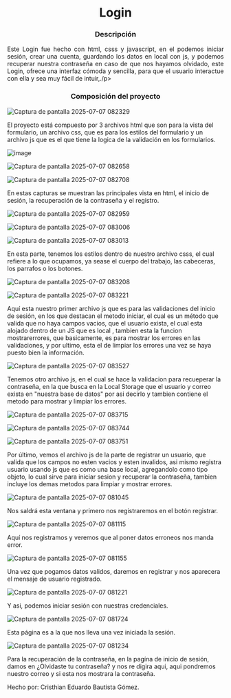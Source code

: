 <h1 align="center"> Login </h1>

<h3 align="center" style="font-style: bold">Descripción</h3>
<p align="justify">Este Login fue hecho con html, csss y javascript, en el podemos iniciar sesión, crear una cuenta, guardando los datos en local con js, y podemos recuperar nuestra contraseña en caso de que nos hayamos olvidado, 
  este Login, ofrece una interfaz cómoda y sencilla, para que el usuario interactue con ella y sea muy fácil de intuir,./p>

<h3 align="center" style="font-style: bold"> Composición del proyecto </h3>

![Captura de pantalla 2025-07-07 082329](https://github.com/user-attachments/assets/065c58d8-e452-4186-8c97-811da908a920)

<p>El proyecto está compuesto por 3 archivos html que son para la vista del formulario, un archivo css, que es para los estilos del formulario y un archivo js que es el que tiene la logica de la validación en los formularios.</p>

![image](https://github.com/user-attachments/assets/9764fe3d-3da7-473a-ab80-0aa26f1294d5)

![Captura de pantalla 2025-07-07 082658](https://github.com/user-attachments/assets/0c815dec-01eb-48f1-a2b9-8c833a6e901e)

![Captura de pantalla 2025-07-07 082708](https://github.com/user-attachments/assets/a1cc1410-132f-4faa-9e2b-77c222e0256d)

<p>En estas capturas se muestran las principales vista en html, el inicio de sesión, la recuperación de la contraseña y el registro.</p>

![Captura de pantalla 2025-07-07 082959](https://github.com/user-attachments/assets/54dbc6e0-2ad6-4235-a44a-a21941cf933f)

![Captura de pantalla 2025-07-07 083006](https://github.com/user-attachments/assets/0e30976e-4831-4c5f-ae1a-691a29442705)

![Captura de pantalla 2025-07-07 083013](https://github.com/user-attachments/assets/5f46ee44-9913-43d4-a54a-5bb3f8759aa9)

<p>En esta parte, tenemos los estilos dentro de nuestro archivo csss, el cual refiere a lo que ocupamos, ya sease el cuerpo del trabajo, las cabeceras, los parrafos o los botones.</p>

![Captura de pantalla 2025-07-07 083208](https://github.com/user-attachments/assets/ec904ba8-80aa-43ba-95e3-611b8db1b0d7)

![Captura de pantalla 2025-07-07 083221](https://github.com/user-attachments/assets/e6b142ae-88d2-4be5-8f81-7081fb1ecf4c)

<p>Aquí esta nuestro primer archivo js que es para las validaciones del inicio de sesión, en los que destacan el metodo iniciar, el cual es un método que valida que no haya campos vacios, que el usuario exista, el cual esta alojado dentro de un JS que es local
, tambien esta la funcion mostrarerrores, que basicamente, es para mostrar los errores en las validaciones, y por ultimo, esta el de limpiar los errores una vez se haya puesto bien la información.</p>

![Captura de pantalla 2025-07-07 083527](https://github.com/user-attachments/assets/67451cae-cd99-4bc6-8c32-bb2ecc0c9746)

<p>Tenemos otro archivo js, en el cual se hace la validacion para recueperar la contraseña, en la que busca en la Local Storage que el usuario y correo exista en "nuestra base de datos" por asi decirlo
  y tambien contiene el metodo para mostrar y limpiar los errores.</p>

![Captura de pantalla 2025-07-07 083715](https://github.com/user-attachments/assets/ef010e74-0544-499b-a7b7-a56647bab63e)

![Captura de pantalla 2025-07-07 083744](https://github.com/user-attachments/assets/07aff147-352a-4488-ba64-843ee5acf2b0)

![Captura de pantalla 2025-07-07 083751](https://github.com/user-attachments/assets/ddfb9442-6daf-408e-ad68-2fdb7de9e5ec)

<p>Por último, vemos el archivo js de la parte de registrar un usuario, que valida que los campos no esten vacios y esten invalidos, asi mismo registra usuario usando js que es como una base local, agregandolo como tipo objeto, 
lo cual sirve para iniciar sesion y recuperar la contraseña, tambien incluye los demas metodos para limpiar y mostrar errores.</p>

![Captura de pantalla 2025-07-07 081045](https://github.com/user-attachments/assets/6caa935e-fffc-4eae-9a2e-3f0b4b7e9069)

<p>Nos saldrá esta ventana y primero nos registraremos en el botón registrar.</p>

![Captura de pantalla 2025-07-07 081115](https://github.com/user-attachments/assets/aa1d3631-37f6-47cd-a0b2-fb1af66be7e9)

<p>Aquí nos registramos y veremos que al poner datos erroneos nos manda error. </p>

![Captura de pantalla 2025-07-07 081155](https://github.com/user-attachments/assets/d31c5db8-9bba-4a37-a856-727b2494e175)

<p>Una vez que pogamos datos validos, daremos en registrar y nos aparecera el mensaje de usuario registrado.</p>

![Captura de pantalla 2025-07-07 081221](https://github.com/user-attachments/assets/c8aa579e-e640-4110-9320-f8331f242534)

<p>Y asi, podemos iniciar sesión con nuestras credenciales.</p>

![Captura de pantalla 2025-07-07 081724](https://github.com/user-attachments/assets/8522de5f-df8c-4bba-b7ba-4940ab286135)

<p>Esta página es a la que nos lleva una vez iniciada la sesión.</p>

![Captura de pantalla 2025-07-07 081234](https://github.com/user-attachments/assets/74d08200-b427-4da0-a5ee-d6461368b328)

<p>Para la recuperación de la contraseña, en la pagína de inicio de sesión, damos en ¿Olvidaste tu contraseña? y nos re digira aqui, aqui pondremos nuestro correo y si esta nos mostrara la contraseña.</p>

<p>Hecho por: Cristhian Eduardo Bautista Gómez.</p>
